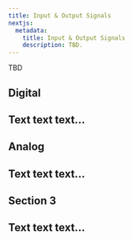 ```yaml
---
title: Input & Output Signals
nextjs:
  metadata:
    title: Input & Output Signals
    description: TBD.
---
```


TBD

## Digital
Text text text...
---

## Analog
Text text text...
---

## Section 3
Text text text...
---

